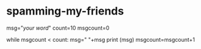 # spamming-my-friends

msg="*your word*"
count=10
msgcount=0


while msgcount < count:
    msg=" "+msg
    print (msg)
    msgcount=msgcount+1
